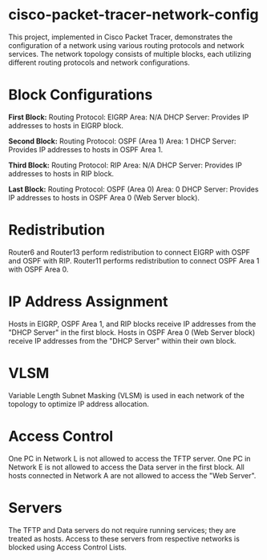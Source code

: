 # cisco-packet-tracer-network-config
This project, implemented in Cisco Packet Tracer, demonstrates the configuration of a network using various routing protocols and network services. The network topology consists of multiple blocks, each utilizing different routing protocols and network configurations.

# Block Configurations

**First Block:**
Routing Protocol: EIGRP
Area: N/A
DHCP Server: Provides IP addresses to hosts in EIGRP block.

**Second Block:**
Routing Protocol: OSPF (Area 1)
Area: 1
DHCP Server: Provides IP addresses to hosts in OSPF Area 1.

**Third Block:**
Routing Protocol: RIP
Area: N/A
DHCP Server: Provides IP addresses to hosts in RIP block.

**Last Block:**
Routing Protocol: OSPF (Area 0)
Area: 0
DHCP Server: Provides IP addresses to hosts in OSPF Area 0 (Web Server block).

# Redistribution
Router6 and Router13 perform redistribution to connect EIGRP with OSPF and OSPF with RIP.
Router11 performs redistribution to connect OSPF Area 1 with OSPF Area 0.

# IP Address Assignment
Hosts in EIGRP, OSPF Area 1, and RIP blocks receive IP addresses from the "DHCP Server" in the first block.
Hosts in OSPF Area 0 (Web Server block) receive IP addresses from the "DHCP Server" within their own block.

# VLSM
Variable Length Subnet Masking (VLSM) is used in each network of the topology to optimize IP address allocation.

# Access Control
One PC in Network L is not allowed to access the TFTP server.
One PC in Network E is not allowed to access the Data server in the first block.
All hosts connected in Network A are not allowed to access the "Web Server".

# Servers
The TFTP and Data servers do not require running services; they are treated as hosts.
Access to these servers from respective networks is blocked using Access Control Lists.

